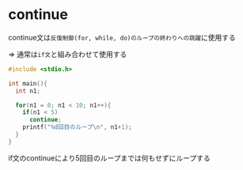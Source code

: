 # continue
continue文は`反復制御(for, while, do)のループの終わりへの跳躍`に使用する

=> 通常は`if文`と組み合わせて使用する

```c
#include <stdio.h>

int main(){
  int n1;

  for(n1 = 0; n1 < 10; n1++){
    if(n1 < 5)
      continue;
    printf("%d回目のループ\n", n1+1);
  }
}
```
if文のcontinueにより5回目のループまでは何もせずにループする

